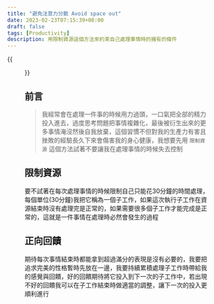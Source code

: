 ```yaml
---
title: "避免注意力分散 Avoid space out"
date: 2023-02-23T07:15:39+08:00
draft: false
tags: [Productivity]
description: 用限制資源這個方法來約束自己處理事情時的擁有的條件
---
```


{{<figure src="/img/cover/sakura.jpg" title="北投櫻花">}}

## 前言

> 我經常會在處理一件事的時候用力過頭，一口氣把全部的精力投入進去，過度思考問題把事情複雜化，最後被衍生出來的更多事情淹沒然後自我放棄，這個習慣不但對我的生產力有害且挫敗的經驗長久下來會傷害我的身心健康，我想要先用 `限制資源` 這個方法試著不要讓我在處理事情的時候失去控制

## 限制資源

要不試著在每次處理事情的時候限制自己只能花30分鐘的時間處理，每個單位(30分鐘)我把它稱為一個子工作，如果這次執行子工作在資源結束時沒有處理完是正常的，如果需要很多個子工作才能完成是正常的，這就是一件事情在處理時必然會發生的過程

## 正向回饋

期待每次事情結束時都能拿到超過滿分的表現是沒有必要的，我要把追求完美的性格暫時先放在一邊，我要持續累積處理子工作時帶給我的感覺與回饋，好的回饋期待將它投入到下一次的子工作中，若出現不好的回饋我可以在子工作結束時做適當的調整，讓下一次的投入更順利進行
